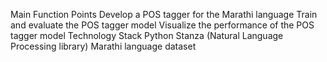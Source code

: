 Main Function Points
Develop a POS tagger for the Marathi language
Train and evaluate the POS tagger model
Visualize the performance of the POS tagger model
Technology Stack
Python
Stanza (Natural Language Processing library)
Marathi language dataset
